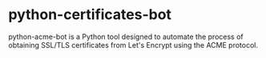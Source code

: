 # python-certificates-bot
python-acme-bot is a Python tool designed to automate the process of obtaining SSL/TLS certificates from Let's Encrypt using the ACME protocol.
